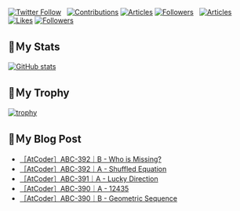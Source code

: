 [![Twitter Follow](https://img.shields.io/twitter/follow/hyperdb?label=twitter&logo=twitter&style=plastic)](https://twitter.com/hyperdb)
&nbsp;
[![Contributions](https://badgen.org/img/qiita/hyperdb/contributions?style=plastic)](https://qiita.com/hyperdb)
[![Articles](https://badgen.org/img/qiita/hyperdb/articles?style=plastic)](https://qiita.com/hyperdb)
[![Followers](https://badgen.org/img/qiita/hyperdb/followers?style=plastic)](https://qiita.com/hyperdb)
&nbsp;
[![Articles](https://badgen.org/img/zenn/hyperdb/articles)](https://zenn.dev/hyperdb)
[![Likes](https://badgen.org/img/zenn/hyperdb/likes?style=plastic)](https://zenn.dev/hyperdb)
[![Followers](https://badgen.org/img/zenn/hyperdb/followers?style=plastic)](https://zenn.dev/hyperdb)

## 🔖Ｍy Stats

[![GitHub stats](https://github-readme-stats-eight-theta.vercel.app/api?username=hyperdb&theme=radical&count_private=true&show_icons=true)](https://github.com/anuraghazra/github-readme-stats)

## 🔖Ｍy Trophy

[![trophy](https://github-profile-trophy.vercel.app/?username=hyperdb&theme=onedark)](https://github.com/ryo-ma/github-profile-trophy)

## 🔖Ｍy Blog Post

<!-- BLOG-POST-LIST:START -->
- [［AtCoder］ABC-392｜B - Who is Missing?](https://zenn.dev/hyperdb/articles/c00ad6628ac812)
- [［AtCoder］ABC-392｜A - Shuffled Equation](https://zenn.dev/hyperdb/articles/275680a6266f8d)
- [［AtCoder］ABC-391｜A - Lucky Direction](https://zenn.dev/hyperdb/articles/efd961e74532a0)
- [［AtCoder］ABC-390｜A - 12435](https://zenn.dev/hyperdb/articles/a95e2f0974b377)
- [［AtCoder］ABC-390｜B - Geometric Sequence](https://zenn.dev/hyperdb/articles/9504e999dbbd8b)
<!-- BLOG-POST-LIST:END -->
